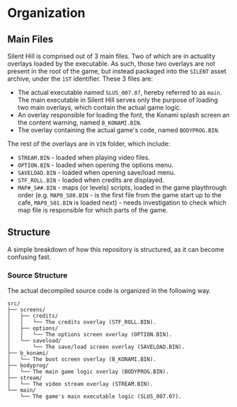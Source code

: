 # Organization

## Main Files
Silent Hill is comprised out of 3 main files. Two of which are in actuality overlays loaded by the executable. As such, those two overlays are not present in the root of the game, but instead packaged into the ``SILENT`` asset archive, under the `1ST` identifier. These 3 files are:
- The actual executable named `SLUS_007.07`, hereby referred to as `main`. The main executable in Silent Hill serves only the purpose of loading two main overlays, which contain the actual game logic.
- An overlay responsible for loading the font, the Konami splash screen an the content warning, named `B_KONAMI.BIN`.
- The overlay containing the actual game's code, named `BODYPROG.BIN`.

The rest of the overlays are in `VIN` folder, which include:
- `STREAM.BIN` - loaded when playing video files.
- `OPTION.BIN` - loaded when opening the options menu.
- `SAVELOAD.BIN` - loaded when opening save/load menu.
- `STF_ROLL.BIN` - loaded when credits are displayed.
- `MAP#_S##.BIN` - maps (or levels) scripts, loaded in the game playthrough order (e.g. `MAP0_S00.BIN` - is the first file from the game start up to the cafe, `MAP0_S01.BIN` is loaded next) - needs investigation to check which map file is responsible for which parts of the game.

## Structure
A simple breakdown of how this repository is structured, as it can become confusing fast.
### Source Structure
The actual decompiled source code is organized in the following way.
```
src/
├── screens/
│   ├── credits/
│   │   └── The credits overlay (STF_ROLL.BIN).
│   ├── options/
│   │   └── The options screen overlay (OPTION.BIN).
│   └── saveload/
│       └── The save/load screen overlay (SAVELOAD.BIN).
├── b_konami/
│   └── The boot screen overlay (B_KONAMI.BIN).
├── bodyprog/
│   └── The main game logic overlay (BODYPROG.BIN).
├── stream/
│   └── The video stream overlay (STREAM.BIN).
└── main/
    └── The game's main executable logic (SLUS_007.07).
```